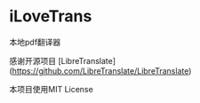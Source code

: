 # iLoveTrans

本地pdf翻译器    
    
感谢开源项目 [LibreTranslate] (https://github.com/LibreTranslate/LibreTranslate)     

本项目使用MIT License    
